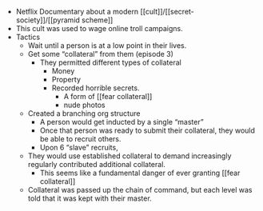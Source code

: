 - Netflix Documentary about a modern [[cult]]/[[secret-society]]/[[pyramid scheme]]
- This cult was used to wage online troll campaigns.
- Tactics
    - Wait until a person is at a low point in their lives.
    - Get some “collateral” from them (episode 3)
        - They permitted different types of collateral
            - Money
            - Property
            - Recorded horrible secrets.
                - A form of [[fear collateral]]
                - nude photos
    - Created a branching org structure
        - A person would get inducted by a single “master”
        - Once that person was ready to submit their collateral, they would be able to recruit others.
        - Upon 6 “slave” recruits, 
    - They would use established collateral to demand increasingly regularly contributed additional collateral.
        - This seems like a fundamental danger of ever granting [[fear collateral]]
    - Collateral was passed up the chain of command, but each level was told that it was kept with their master.
